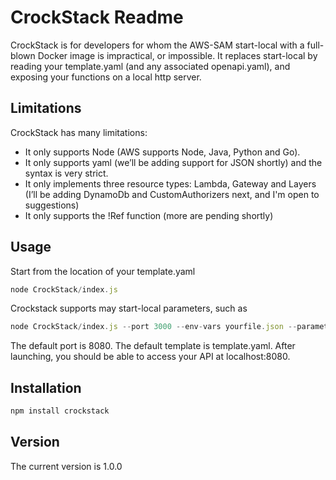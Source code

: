 # CrockStack Readme #
CrockStack is for developers for whom the AWS-SAM start-local with a full-blown Docker image is impractical, or impossible.
It replaces start-local by reading your template.yaml (and any associated openapi.yaml), and exposing your functions on a local http server.

## Limitations ##
CrockStack has many limitations:
* It only supports Node (AWS supports Node, Java, Python and Go).
* It only supports yaml (we’ll be adding support for JSON shortly) and the syntax is very strict.
* It only implements three resource types: Lambda, Gateway and Layers (I’ll be adding DynamoDb and CustomAuthorizers next, and I'm open to suggestions)
* It only supports the !Ref function (more are pending shortly)

## Usage ##

Start from the location of your template.yaml
```javascript
node CrockStack/index.js
```
Crockstack supports may start-local parameters, such as
```javascript
node CrockStack/index.js --port 3000 --env-vars yourfile.json --parameter-overrides "BuildVersion=v4,Greeting=hello" --template productiontemplate.yaml
```
The default port is 8080.
The default template is template.yaml.
After launching, you should be able to access your API at localhost:8080.
## Installation ##

```javascript
npm install crockstack
```

## Version ##
The current version is 1.0.0